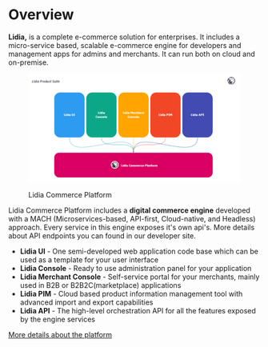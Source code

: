 # Overview

**Lidia,** is a complete e-commerce solution for enterprises. It includes a micro-service based, scalable e-commerce engine for developers and management apps for admins and merchants. It can run both on cloud and on-premise.

<figure><img src=".gitbook/assets/lidia-commerce-platform.png" alt=""><figcaption><p>Lidia Commerce Platform </p></figcaption></figure>

Lidia Commerce Platform includes a **digital commerce engine** developed with a MACH (Microservices-based, API-first, Cloud-native, and Headless) approach. Every service in this engine exposes it's own api's. More details about API endpoints you can found in our developer site.

* **Lidia UI** - One semi-developed web application code base which can be used as a template for your user interface
* **Lidia Console** - Ready to use administration panel for your application
* **Lidia Merchant Console** - Self-service portal for your merchants, mainly used in B2B or B2B2C(marketplace) applications
* **Lidia PIM** - Cloud based product information management tool with advanced import and export capabilities
* **Lidia API** - The high-level orchestration API for all the features exposed by the engine services

&#x20;                                                  [More details about the platform](broken-reference)
